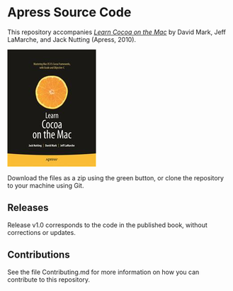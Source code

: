 # Apress Source Code

This repository accompanies [*Learn Cocoa on the Mac*](http://www.apress.com/9781430218593) by David Mark, Jeff LaMarche, and Jack Nutting (Apress, 2010).

![Cover image](9781430218593.jpg)

Download the files as a zip using the green button, or clone the repository to your machine using Git.

## Releases

Release v1.0 corresponds to the code in the published book, without corrections or updates.

## Contributions

See the file Contributing.md for more information on how you can contribute to this repository.
